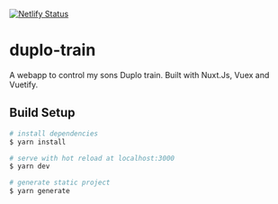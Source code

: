 [![Netlify Status](https://api.netlify.com/api/v1/badges/73b588cf-0cb4-4e2c-9eaa-8cb431f71823/deploy-status)](https://app.netlify.com/sites/duplo-train/deploys)
# duplo-train
A webapp to control my sons Duplo train. Built with Nuxt.Js, Vuex and Vuetify.

## Build Setup

``` bash
# install dependencies
$ yarn install

# serve with hot reload at localhost:3000
$ yarn dev

# generate static project
$ yarn generate
```

